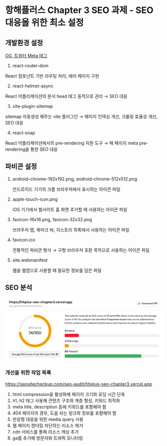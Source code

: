# 항해플러스 Chapter 3 SEO 과제 - SEO 대응을 위한 최소 설정

## 개발환경 설정

[OG, 트위터 Meta 태그](./src/meta/index.tsx)

1. react-router-dom

React 컴포넌트 기반 라우팅 처리, 에러 페이지 구현

2. react-helmet-async

React 어플리케이션의 문서 head 태그 동적으로 관리 → SEO 대응

3. vite-plugin-sitemap

sitemap 자동생성 해주는 vite 플러그인 → 페이지 인덱싱 개선, 크롤링 효율성 개선, SEO 대응

4. react-snap

React 어플리케이션에서의 pre-rendering 지원 도구 → 매 페이지 meta pre-rendering을 통한 SEO 대응

## 파비콘 설정

1. android-chrome-192x192.png, android-chrome-512x512.png

   안드로이드 기기의 크롬 브라우저에서 표시하는 아이콘 파일

2. apple-touch-icon.png

   iOS 기기에서 웹사이트 홈 화면 추가할 때 사용하는 아이콘 파일

3. favicon-16x16.png, favicon-32x32.png

   브라우저 탭, 북마크 바, 히스토리 목록에서 사용하는 아이콘 파일

4. favicon.ico

   전통적인 파비콘 형식 → 구형 브라우저 호환 목적으로 사용하는 아이콘 파일

5. site.webmanifest

   웹을 웹앱으로 사용할 때 필요한 정보를 담은 파일

## SEO 분석

![alt text](/docs/image.png)

### 개선을 위한 작업 목록

https://seositecheckup.com/seo-audit/hhplus-seo-chapter3.vercel.app

1. html compression을 활성화해 페이지 크기와 로딩 시간 단축
2. h1, h2 태그 사용해 콘텐츠 구조와 계층 형성, 키워드 최적화
3. meta title, description 등에 키워드를 포함해야 함
4. 404 페이지의 경우, 도움 되는 링크와 정보를 포함해야 함
5. 반응형 대응을 위한 media query 사용
6. 웹 페이지 렌더링 차단하는 리소스 제거
7. cdn 서비스를 통해 리소스 캐싱 추가
8. ga를 추가해 방문자와 트래픽 모니터링
